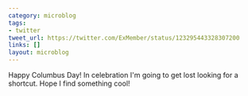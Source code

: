 ```yaml
---
category: microblog
tags:
- twitter
tweet_url: https://twitter.com/ExMember/status/123295443328307200
links: []
layout: microblog
---
```

Happy Columbus Day! In celebration I'm going to get lost looking for a shortcut. Hope I find something cool!
